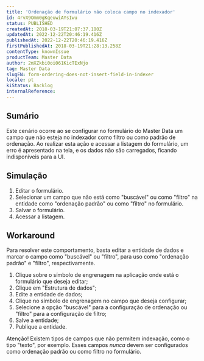 ```yaml
---
title: 'Ordenação de formulário não coloca campo no indexador'
id: 4rvX9Omm0gKqeuwiAYsIwu
status: PUBLISHED
createdAt: 2018-03-19T21:07:37.180Z
updatedAt: 2022-12-22T20:46:19.416Z
publishedAt: 2022-12-22T20:46:19.416Z
firstPublishedAt: 2018-03-19T21:28:13.258Z
contentType: knownIssue
productTeam: Master Data
author: 2mXZkbi0oi061KicTExNjo
tag: Master Data
slugEN: form-ordering-does-not-insert-field-in-indexer
locale: pt
kiStatus: Backlog
internalReference: 
---
```


## Sumário

Este cenário ocorre ao se configurar no formulário do Master Data um campo que não esteja no indexador como filtro ou como padrão de ordenação. Ao realizar esta ação e acessar a listagem do formulário, um erro é apresentado na tela, e os dados não são carregados, ficando indisponíveis para a UI.

## Simulação

1. Editar o formulário.
2. Selecionar um campo que não está como "buscável" ou como "filtro" na entidade como "ordenação padrão" ou como "filtro" no formulário.
3. Salvar o formulário.
4. Acessar a listagem.

## Workaround

Para resolver este comportamento, basta editar a entidade de dados e marcar o campo como "buscável" ou "filtro", para uso como "ordenação padrão" e "filtro", respectivamente.

1. Clique sobre o símbolo de engrenagem na aplicação onde está o formulário que deseja editar;
2. Clique em "Estrutura de dados";
3. Edite a entidade de dados;
4. Clique no símbolo de engrenagem no campo que deseja configurar;
5. Selecione a opção "buscável" para a configuração de ordenação ou "filtro" para a configuração de filtro;
6. Salve a entidade;
7. Publique a entidade.

Atenção! Existem tipos de campos que não permitem indexação, como o tipo "texto", por exemplo. Esses campos *nunca* devem ser configurados como ordenação padrão ou como filtro no formulário.

